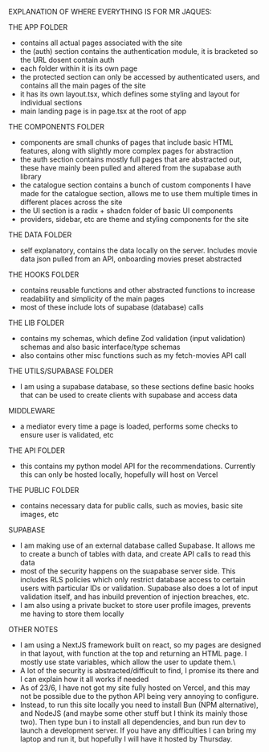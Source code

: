 EXPLANATION OF WHERE EVERYTHING IS FOR MR JAQUES:

THE APP FOLDER

- contains all actual pages associated with the site
- the (auth) section contains the authentication module, it is bracketed so the URL dosent contain auth
- each folder within it is its own page
- the protected section can only be accessed by authenticated users, and contains all the main pages of the site
- it has its own layout.tsx, which defines some styling and layout for individual sections
- main landing page is in page.tsx at the root of app

THE COMPONENTS FOLDER

- components are small chunks of pages that include basic HTML features, along with slightly more complex pages for abstraction
- the auth section contains mostly full pages that are abstracted out, these have mainly been pulled and altered from the supabase auth library
- the catalogue section contains a bunch of custom components I have made for the catalogue section, allows me to use them multiple times in different places across the site
- the UI section is a radix + shadcn folder of basic UI components
- providers, sidebar, etc are theme and styling components for the site

THE DATA FOLDER

- self explanatory, contains the data locally on the server. Includes movie data json pulled from an API, onboarding movies preset abstracted

THE HOOKS FOLDER

- contains reusable functions and other abstracted functions to increase readability and simplicity of the main pages
- most of these include lots of supabase (database) calls

THE LIB FOLDER

- contains my schemas, which define Zod validation (input validation) schemas and also basic interface/type schemas
- also contains other misc functions such as my fetch-movies API call

THE UTILS/SUPABASE FOLDER

- I am using a supabase database, so these sections define basic hooks that can be used to create clients with supabase and access data

MIDDLEWARE

- a mediator every time a page is loaded, performs some checks to ensure user is validated, etc

THE API FOLDER

- this contains my python model API for the recommendations. Currently this can only be hosted locally, hopefully will host on Vercel

THE PUBLIC FOLDER

- contains necessary data for public calls, such as movies, basic site images, etc

SUPABASE

- I am making use of an external database called Supabase. It allows me to create a bunch of tables with data, and create API calls to read this data
- most of the security happens on the suapabase server side. This includes RLS policies which only restrict database access to certain users with particular IDs or validation. Supabase also does a lot of input validation itself, and has inbuild prevention of injection breaches, etc.
- I am also using a private bucket to store user profile images, prevents me having to store them locally

OTHER NOTES

- I am using a NextJS framework built on react, so my pages are designed in that layout, with function at the top and returning an HTML page. I mostly use state variables, which allow the user to update them.\
- A lot of the security is abstracted/difficult to find, I promise its there and I can explain how it all works if needed
- As of 23/6, I have not got my site fully hosted on Vercel, and this may not be possible due to the python API being very annoying to configure.
- Instead, to run this site locally you need to install Bun (NPM alternative), and NodeJS (and maybe some other stuff but I think its mainly those two). Then type bun i to install all dependencies, and bun run dev to launch a development server. If you have any difficulties I can bring my laptop and run it, but hopefully I will have it hosted by Thursday.
